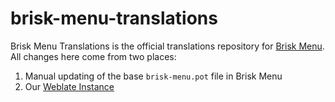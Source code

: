 # brisk-menu-translations

Brisk Menu Translations is the official translations repository for [Brisk Menu](https://github.com/getsolus/brisk-menu). All changes here come from two places:

1. Manual updating of the base `brisk-menu.pot` file in Brisk Menu
2. Our [Weblate Instance](https://translate.getsol.us)